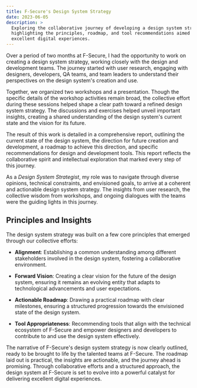 ```yaml
---
title: F-Secure's Design System Strategy
date: 2023-06-05
description: >
  Exploring the collaborative journey of developing a design system strategy at F-Secure,
  highlighting the principles, roadmap, and tool recommendations aimed at fostering
  excellent digital experiences.
---
```



Over a period of two months at F-Secure, I had the opportunity to work on creating a design system strategy, working closely with the design and development teams. The journey started with user research, engaging with designers, developers, QA teams, and team leaders to understand their perspectives on the design system's creation and use.

Together, we organized two workshops and a presentation. Though the specific details of the workshop activities remain broad, the collective effort during these sessions helped shape a clear path toward a refined design system strategy. The discussions and exercises helped unveil important insights, creating a shared understanding of the design system's current state and the vision for its future.

The result of this work is detailed in a comprehensive report, outlining the current state of the design system, the direction for future creation and development, a roadmap to achieve this direction, and specific recommendations for design and development tools. This report reflects the collaborative spirit and intellectual exploration that marked every step of this journey.

As a _Design System Strategist_, my role was to navigate through diverse opinions, technical constraints, and envisioned goals, to arrive at a coherent and actionable design system strategy. The insights from user research, the collective wisdom from workshops, and ongoing dialogues with the teams were the guiding lights in this journey.

## Principles and Insights

The design system strategy was built on a few core principles that emerged through our collective efforts:

- **Alignment**: Establishing a common understanding among different stakeholders involved in the design system, fostering a collaborative environment.
  
- **Forward Vision**: Creating a clear vision for the future of the design system, ensuring it remains an evolving entity that adapts to technological advancements and user expectations.

- **Actionable Roadmap**: Drawing a practical roadmap with clear milestones, ensuring a structured progression towards the envisioned state of the design system.

- **Tool Appropriateness**: Recommending tools that align with the technical ecosystem of F-Secure and empower designers and developers to contribute to and use the design system effectively.

The narrative of F-Secure's design system strategy is now clearly outlined, ready to be brought to life by the talented teams at F-Secure. The roadmap laid out is practical, the insights are actionable, and the journey ahead is promising. Through collaborative efforts and a structured approach, the design system at F-Secure is set to evolve into a powerful catalyst for delivering excellent digital experiences.